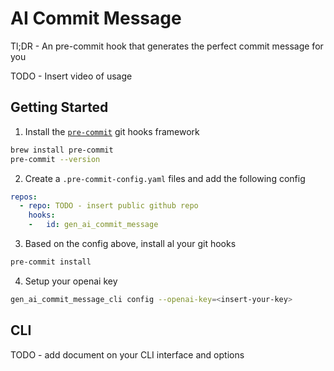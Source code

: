 # AI Commit Message

Tl;DR - An pre-commit hook that generates the perfect commit message for you

TODO - Insert video of usage

## Getting Started

1. Install the [`pre-commit`](https://pre-commit.com/) git hooks framework

```bash
brew install pre-commit
pre-commit --version 
```

2. Create a `.pre-commit-config.yaml` files and add the following config

```yaml
repos:
  - repo: TODO - insert public github repo
    hooks:
    -   id: gen_ai_commit_message
```

3. Based on the config above, install al your git hooks

```bash
pre-commit install
```

4. Setup your openai key

```bash
gen_ai_commit_message_cli config --openai-key=<insert-your-key>
```

## CLI

TODO - add document on your CLI interface and options
